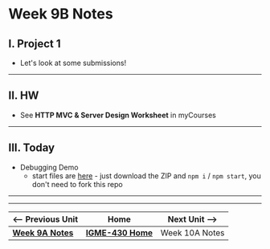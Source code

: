 # Week 9B Notes

## I. Project 1
- Let's look at some submissions!

---

## II. HW
- See **HTTP MVC & Server Design Worksheet** in myCourses

---

## III. Today
- Debugging Demo
  - start files are [here](https://github.com/IGM-RichMedia-at-RIT/debugging-demo) - just download the ZIP and `npm i` / `npm start`, you don't need to fork this repo

---
---

| <-- Previous Unit | Home | Next Unit -->
| --- | --- | --- 
|   [**Week 9A Notes**](09A.md)  |  [**IGME-430 Home**](../) | Week 10A Notes

